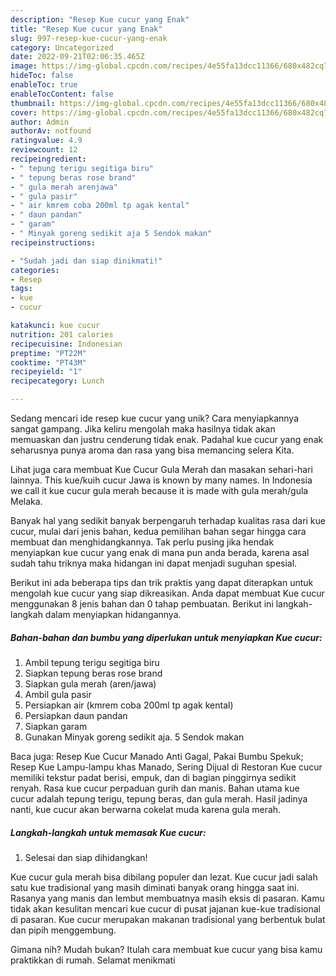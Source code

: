 ```yaml
---
description: "Resep Kue cucur yang Enak"
title: "Resep Kue cucur yang Enak"
slug: 997-resep-kue-cucur-yang-enak
category: Uncategorized
date: 2022-09-21T02:06:35.465Z
image: https://img-global.cpcdn.com/recipes/4e55fa13dcc11366/680x482cq70/kue-cucur-foto-resep-utama.jpg
hideToc: false
enableToc: true
enableTocContent: false
thumbnail: https://img-global.cpcdn.com/recipes/4e55fa13dcc11366/680x482cq70/kue-cucur-foto-resep-utama.jpg
cover: https://img-global.cpcdn.com/recipes/4e55fa13dcc11366/680x482cq70/kue-cucur-foto-resep-utama.jpg
author: Admin
authorAv: notfound
ratingvalue: 4.9
reviewcount: 12
recipeingredient:
- " tepung terigu segitiga biru"
- " tepung beras rose brand"
- " gula merah arenjawa"
- " gula pasir"
- " air kmrem coba 200ml tp agak kental"
- " daun pandan"
- " garam"
- " Minyak goreng sedikit aja 5 Sendok makan"
recipeinstructions:

- "Sudah jadi dan siap dinikmati!"
categories:
- Resep
tags:
- kue
- cucur

katakunci: kue cucur 
nutrition: 201 calories
recipecuisine: Indonesian
preptime: "PT22M"
cooktime: "PT43M"
recipeyield: "1"
recipecategory: Lunch

---
```





Sedang mencari ide resep kue cucur yang unik? Cara menyiapkannya sangat gampang. Jika keliru mengolah maka hasilnya tidak akan memuaskan dan justru cenderung tidak enak. Padahal kue cucur yang enak seharusnya punya aroma dan rasa yang bisa memancing selera Kita.





Lihat juga cara membuat Kue Cucur Gula Merah dan masakan sehari-hari lainnya. This kue/kuih cucur Jawa is known by many names. In Indonesia we call it kue cucur gula merah because it is made with gula merah/gula Melaka.

Banyak hal yang sedikit banyak berpengaruh terhadap kualitas rasa dari kue cucur, mulai dari jenis bahan, kedua pemilihan bahan segar hingga cara membuat dan menghidangkannya. Tak perlu pusing jika hendak menyiapkan kue cucur yang enak di mana pun anda berada, karena asal sudah tahu triknya maka hidangan ini dapat menjadi suguhan spesial.






Berikut ini ada beberapa tips dan trik praktis yang dapat diterapkan untuk mengolah kue cucur yang siap dikreasikan. Anda dapat membuat Kue cucur menggunakan 8 jenis bahan dan 0 tahap pembuatan. Berikut ini langkah-langkah dalam menyiapkan hidangannya.

<!--inarticleads1-->

##### Bahan-bahan dan bumbu yang diperlukan untuk menyiapkan Kue cucur:

1. Ambil  tepung terigu segitiga biru
1. Siapkan  tepung beras rose brand
1. Siapkan  gula merah (aren/jawa)
1. Ambil  gula pasir
1. Persiapkan  air (kmrem coba 200ml tp agak kental)
1. Persiapkan  daun pandan
1. Siapkan  garam
1. Gunakan  Minyak goreng sedikit aja. 5 Sendok makan


Baca juga: Resep Kue Cucur Manado Anti Gagal, Pakai Bumbu Spekuk; Resep Kue Lampu-lampu khas Manado, Sering Dijual di Restoran Kue cucur memiliki tekstur padat berisi, empuk, dan di bagian pinggirnya sedikit renyah. Rasa kue cucur perpaduan gurih dan manis. Bahan utama kue cucur adalah tepung terigu, tepung beras, dan gula merah. Hasil jadinya nanti, kue cucur akan berwarna cokelat muda karena gula merah. 

<!--inarticleads2-->

##### Langkah-langkah untuk memasak Kue cucur:


1. Selesai dan siap dihidangkan!

Kue cucur gula merah bisa dibilang populer dan lezat. Kue cucur jadi salah satu kue tradisional yang masih diminati banyak orang hingga saat ini. Rasanya yang manis dan lembut membuatnya masih eksis di pasaran. Kamu tidak akan kesulitan mencari kue cucur di pusat jajanan kue-kue tradisional di pasaran. Kue cucur merupakan makanan tradisional yang berbentuk bulat dan pipih menggembung. 

Gimana nih? Mudah bukan? Itulah cara membuat kue cucur yang bisa kamu praktikkan di rumah. Selamat menikmati
